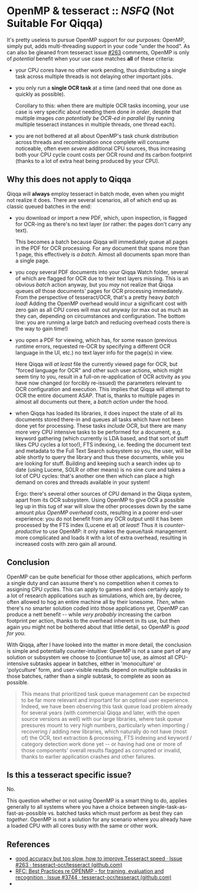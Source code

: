 # OpenMP & tesseract :: *NSFQ* (Not Suitable For Qiqqa)

It's pretty useless to pursue OpenMP support for our purposes: OpenMP, simply put, adds multi-threading support in your code "under the hood". As can also be gleaned from tesseract issue [\#263](https://github.com/tesseract-ocr/tesseract/issues/263) comments, OpenMP is only of *potential* benefit when your use case matches **all** of these criteria:

* your CPU cores have no other work pending, thus distributing a single task across multiple threads is not delaying other important jobs.

* you only run a **single OCR task** at a time (and need that one done as quickly as possible). 
  
  Corollary to this: when there are multiple OCR tasks incoming, your use case is very specific about needing them done *in order*, despite that multiple images *can potentially be OCR-ed in parallel* (by running multiple tesseract instances in multiple threads, one thread each).

* you are not bothered at all about OpenMP's task chunk distribution across threads and recombination once complete will consume noticeable, often even *severe* additional CPU sources, thus increasing both your CPU cycle count costs per OCR round *and* its carbon footprint (thanks to a lot of extra heat being produced by your CPU). 

## Why this does not apply to Qiqqa

Qiqqa will **always** employ tesseract in batch mode, even when you might not realize it does. There are several scenarios, all of which end up as classic queued batches in the end:

* you download or import a new PDF, which, upon inspection, is flagged for OCR-ing as there's no text layer (or rather: the pages don't carry any text).
  
  This becomes a batch because Qiqqa will immediately queue all pages in the PDF for OCR processing. For any document that spans more than 1 page, this effectively is *a batch*. Almost all documents span more than a single page.

* you copy several PDF documents into your Qiqqa Watch folder, several of which are flagged for OCR due to their text layers missing. This is an obvious *batch* action anyway, but you *may* not realize that Qiqqa queues *all* those documents' pages for OCR processing immediately. From the perspective of tesseract/OCR, that's a pretty heavy *batch load*! Adding the OpenMP overhead would incur a significant cost with zero gain as all CPU cores will max out anyway (or max out as much as they can, depending on circumstances and configuration. The bottom line: you are running a large batch and reducing overhead costs there is the way to gain time!)

* you open a PDF for viewing, which has, for some reason (previous runtime errors, requested re-OCR by specifying a different OCR language in the UI, etc.) no text layer info for the page(s) in view.
  
  Here Qiqqa will *at least* file the currently viewed page for OCR, but "forced language for OCR" and other such user actions, which might seem tiny to you, result in a full-on re-application of OCR activity as you have now changed (or forcibly re-issued) the parameters relevant to OCR configuration and execution. This implies that Qiqqa will attempt to OCR the entire document ASAP. That is, thanks to multiple pages in almost all documents out there, a *batch action* under the hood.

* when Qiqqa has loaded its libraries, it does inspect the state of all its documents stored there-in and queues all tasks which have not been done yet for processing. These tasks *include* OCR, but there are many more very CPU intensive tasks to be performed for a document, e.g. keyword gathering (which currently is LDA based, and that sort of stuff likes CPU cycles a lot too!), FTS indexing, i.e. feeding the document text and metadata to the Full Text Search subsystem so you, the user, will be able shortly to query the library and thus these documents, while you are looking for stuff. Building and keeping such a search index up to date (using Lucene, SOLR or other means) is no sine cure and takes a lot of CPU cycles: that's another one then which can place a high demand on cores and threads available in your system!
  
  Ergo: there's several other sources of CPU demand in the Qiqqa system, apart from its OCR subsystem. Using OpenMP to give OCR a possible leg up in this tug of war will slow the other processes down by the same amount *plus OpenMP overhead costs*, resulting in a poorer end-user experience: you do not benefit from any OCR output until it has been processed by the FTS index (Lucene et al) *at least*! 
  Thus it is *counter-productive* to use OpenMP: it only makes the queue/task management more complicated and loads it with a lot of extra overhead, resulting in increased costs with zero gain all around.

## Conclusion

OpenMP can be quite beneficial for those other applications, which perform a single duty and can assume there's no competition when it comes to assigning CPU cycles. This can apply to games and does certainly apply to a lot of research applications such as simulations, which are, by decree, often allowed to hog an entire machine all by their lonesome. *Then*, when there's no smarter solution coded into those applications yet, OpenMP can produce a nett benefit -- while *very probably* increasing the carbon footprint per action, thanks to the overhead inherent in its use, but then again you might not be bothered about that little detail, so OpenMP is *good for you*.

With Qiqqa, after I have looked into the matter in more detail, the conclusion is simple and potentially counter-intuitive: OpenMP is not a sane part of any solution or subsystem we choose to \[contiunue to\] use, as almost all CPU-intensive subtasks appear in batches, either in 'monoculture' or 'polyculture' form, and user-visible results depend on multiple subtasks in those batches, rather than a *single* subtask, to complete as soon as possible.

 > 
 > This means that prioritized task queue management can be expected to be far more relevant and important for an optimal user experience. 
 > Indeed, we have been observing this task queue load problem already for several years (with commercial Qiqqa and later, with the open source versions as well) with our large libraries, where task queue pressures mount to very high numbers, particularly when importing / recovering / adding new libraries, which naturally do not have (most of) the OCR, text extraction & processing, FTS indexing and keyword / category detection work done yet -- or having had one or more of those components' overall results flagged as corrupted or invalid, thanks to earlier application crashes and other failures.

## Is this a tesseract specific issue?

No. 

This question whether or not using OpenMP is a smart thing to do, applies generally to all systems where you have a choice between single-task-as-fast-as-possible vs. batched tasks which must perform as best they can *together*. OpenMP is not a solution for any scenario where you already have a loaded CPU with all cores busy with the same or other work.

## References

* [good accuracy but too slow, how to improve Tesseract speed · Issue #263 · tesseract-ocr/tesseract (github.com)](https://github.com/tesseract-ocr/tesseract/issues/263)
* [RFC: Best Practices re OPENMP - for training, evaluation and recognition · Issue #3744 · tesseract-ocr/tesseract (github.com)](https://github.com/tesseract-ocr/tesseract/issues/3744)
* 
